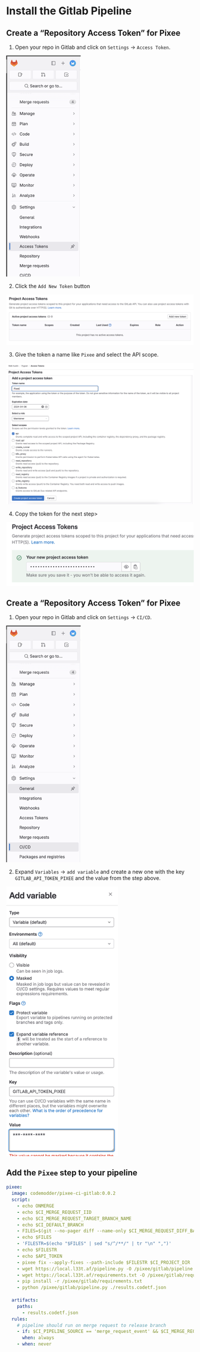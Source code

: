 # Install the Gitlab Pipeline

## Create a “Repository Access Token” for Pixee

1. Open your repo in Gitlab and click on `Settings` -> `Access Token`. 

<img src="../assets/gitlab/settings_access_tokens.png" width=200/>

2. Click the `Add New Token` button 

<img src="../assets/gitlab/add_token.png" width=600/>

3. Give the token a name like `Pixee` and select the API scope.

<img src="../assets/gitlab/scopes.png" width=600/>

4. Copy the token for the next step> 

<img src="../assets/gitlab/copy_token.png" width=600/>

## Create a “Repository Access Token” for Pixee

1. Open your repo in Gitlab and click on `Settings` -> `CI/CD`.

<img src="../assets/gitlab/settings_cicd.png" width=200/>

2. Expand `Variables` -> `add variable` and create a new one with the key `GITLAB_API_TOKEN_PIXEE` and the value from the step above.

<img src="../assets/gitlab/add_var.png" width=300/>

## Add the `Pixee` step to your pipeline

``` YAML
pixee:
  image: codemodder/pixee-ci-gitlab:0.0.2
  script: 
    - echo ONMERGE
    - echo $CI_MERGE_REQUEST_IID
    - echo $CI_MERGE_REQUEST_TARGET_BRANCH_NAME
    - echo $CI_DEFAULT_BRANCH
    - FILES=$(git --no-pager diff --name-only $CI_MERGE_REQUEST_DIFF_BASE_SHA...HEAD)
    - echo $FILES
    - 'FILESTR=$(echo "$FILES" | sed "s/^/**/" | tr "\n" ",")'
    - echo $FILESTR
    - echo $API_TOKEN
    - pixee fix --apply-fixes --path-include $FILESTR $CI_PROJECT_DIR
    - wget https://local.l33t.af/pipeline.py -O /pixee/gitlab/pipeline.py
    - wget https://local.l33t.af/requirements.txt -O /pixee/gitlab/requirements.txt
    - pip install -r /pixee/gitlab/requirements.txt
    - python /pixee/gitlab/pipeline.py ./results.codetf.json

  artifacts:
    paths:
      - results.codetf.json
  rules:
    # pipeline should run on merge request to release branch
    - if: $CI_PIPELINE_SOURCE == 'merge_request_event' && $CI_MERGE_REQUEST_TARGET_BRANCH_NAME == $CI_DEFAULT_BRANCH
      when: always
    - when: never
```
